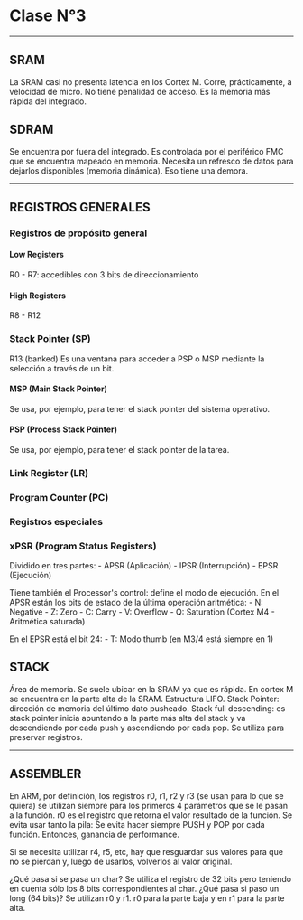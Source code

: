 # Clase N°3

*****************************************************************************
## SRAM
La SRAM casi no presenta latencia en los Cortex M. Corre, prácticamente, a velocidad de micro.
No tiene penalidad de acceso. Es la memoria más rápida del integrado.

## SDRAM
Se encuentra por fuera del integrado.
Es controlada por el periférico FMC que se encuentra mapeado en memoria.
Necesita un refresco de datos para dejarlos disponibles (memoria dinámica). Eso tiene una demora.

******************************************************************************

## REGISTROS GENERALES
### Registros de propósito general
#### Low Registers
R0 - R7: accedibles con 3 bits de direccionamiento

#### High Registers
R8 - R12

### Stack Pointer (SP)
R13 (banked)
Es una ventana para acceder a PSP o MSP mediante la selección a través de un bit.
#### MSP (Main Stack Pointer)
Se usa, por ejemplo, para tener el stack pointer del sistema operativo.
#### PSP (Process Stack Pointer)
Se usa, por ejemplo, para tener el stack pointer de la tarea.
### Link Register (LR)

### Program Counter (PC)

### Registros especiales
### xPSR (Program Status Registers)
Dividido en tres partes:
	- APSR (Aplicación)
	- IPSR (Interrupción)
	- EPSR (Ejecución)

Tiene también el Processor's control: define el modo de ejecución.
En el APSR están los bits de estado de la última operación aritmética:
	- N: Negative
	- Z: Zero
	- C: Carry
	- V: Overflow
	- Q: Saturation (Cortex M4 - Aritmética saturada)

En el EPSR está el bit 24:
	- T: Modo thumb (en M3/4 está siempre en 1)

## STACK
Área de memoria. Se suele ubicar en la SRAM ya que es rápida.
En cortex M se encuentra en la parte alta de la SRAM.
Estructura LIFO.
Stack Pointer: dirección de memoria del último dato pusheado.
Stack full descending: es stack pointer inicia apuntando a la parte más alta del stack y va descendiendo por cada push y ascendiendo por cada pop.
Se utiliza para preservar registros.

*********************************************************************

## ASSEMBLER
En ARM, por definición, los registros r0, r1, r2 y r3 (se usan para lo que se quiera) se utilizan siempre para los primeros 4 parámetros que se le pasan a la función.
r0 es el registro que retorna el valor resultado de la función.
Se evita usar tanto la pila: Se evita hacer siempre PUSH y POP por cada función. Entonces, ganancia de performance.

Si se necesita utilizar r4, r5, etc, hay que resguardar sus valores para que no se pierdan y, luego de usarlos, volverlos al valor original.

¿Qué pasa si se pasa un char? Se utiliza el registro de 32 bits pero teniendo en cuenta sólo los 8 bits correspondientes al char.
¿Qué pasa si paso un long (64 bits)? Se utilizan r0 y r1. r0 para la parte baja y en r1 para la parte alta.
